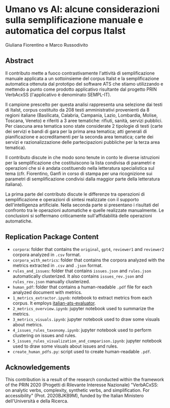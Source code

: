 # Umano vs AI: alcune considerazioni sulla semplificazione manuale e automatica del corpus ItaIst
Giuliana Fiorentino e Marco Russodivito

## Abstract
Il contributo mette a fuoco contrastivamente l'attività di semplificazione manuale applicata a un sottoinsieme del corpus ItaIst e la semplificazione automatica ottenuta dal prototipo del software ATS che stiamo utilizzando e mettendo a punto come prodotto applicativo risultante dal progetto PRIN VerbAcxSS (l'applicativo è denominato SEMPL-IT).

Il campione prescelto per questa analisi rappresenta una selezione dai testi di ItaIst, corpus costituito da 208 testi amministrativi provenienti da 8 regioni italiane (Basilicata, Calabria, Campania, Lazio, Lombardia, Molise, Toscana, Veneto) e riferiti a 3 aree tematiche: rifiuti, sanità, servizi pubblici. Per ciascuna area tematica sono state considerate 2 tipologie di testi (carte dei servizi e bandi di gara per la prima area tematica; atti generali di pianificazione e accreditamenti per la seconda area tematica; carte dei servizi e razionalizzazione delle partecipazioni pubbliche per la terza area tematica).

Il contributo discute in che modo sono tenute in conto le diverse istruzioni per la semplificazione che costituiscono la lista condivisa di parametri e operazioni che si è andata costituendo nella letteratura specialistica sul tema (cfr. Fiorentino, Ganfi in corso di stampa per una ricognizione sui parametri di semplificazione condivisi dalla maggior parte della letteratura italiana).

La prima parte del contributo discute le differenze tra operazioni di semplificazione e operazioni di sintesi realizzate con il supporto dell'intelligenza artificiale. Nella seconda parte si presentano i risultati del confronto tra le operazioni automatiche e quelle realizzate manualmente. Le conclusioni si soffermano criticamente sull'affidabilità delle operazioni automatiche.

## Replication Package Content
* `corpora`: folder that contains the `original`, `gpt4`, `reviewer1` and `reviewer2` corpora analyzed in `.csv` format.
* `corpora_with_metrics`: folder that contains the corpora analyzed with the metrics extracted in `.csv` and `.json` format.
* `rules_and_issues`: folder that contains `issues.json` and `rules.json` automatically clusterized. It also contains `issues_rev.json` and `rules_rev.json` manually clusterized.
* `human_pdf`: folder that contains a human-readable `.pdf` file for each analyzed document with metrics.
* `1_metrics_extractor.ipynb`: notebook to extract metrics from each corpus. It employs [italian-ats-evaluator](https://github.com/RedHitMark/italian-ats-evaluator).
* `2_metrics_overview.ipynb`: jupyter notebook used to summarize the metrics.
* `3_metrics_visuals.ipynb`: jupyter notebook used to draw some visuals about metrics.
* `4_issues_rules_taxonomy.ipynb`: jupyter notebook used to perform clustering on issues and rules.
* `5_issues_rules_visualization_and_comparison.ipynb`: jupyter notebook used to draw some visuals about issues and rules.
* `create_human_pdfs.py`: script used to create human-readable `.pdf`.

## Acknowledgements
This contribution is a result of the research conducted within the framework of the PRIN 2020 (Progetti di Rilevante Interesse Nazionale) "VerbACxSS: on analytic verbs, complexity, synthetic verbs, and simplification. For accessibility" (Prot. 2020BJKB9M), funded by the Italian Ministero dell'Università e della Ricerca.